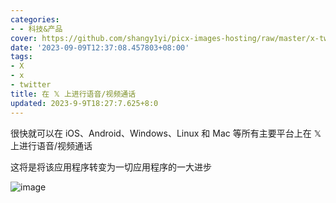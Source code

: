 ```yaml
---
categories:
- - 科技&产品
cover: https://github.com/shangy1yi/picx-images-hosting/raw/master/x-twitter-1.77ue4leb0t80.webp
date: '2023-09-09T12:37:08.457803+08:00'
tags:
- X
- x
- twitter
title: 在 𝕏 上进行语音/视频通话
updated: 2023-9-9T18:27:7.625+8:0
---
```

很快就可以在 iOS、Android、Windows、Linux 和 Mac 等所有主要平台上在 𝕏 上进行语音/视频通话

这将是将该应用程序转变为一切应用程序的一大进步

<img src="https://github.com/shangy1yi/picx-images-hosting/raw/master/image.4ry9278ascy0.png" alt="image" />
